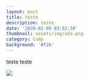 ```yaml
---
layout: post
title: teste
description: teste
date: '2020-02-09 03:52:30'
thumbnail: assets/img/ada.png
category: Comp
background: '#f26'
---
```

teste teste 



![](assets/img/femtec.jpeg)
